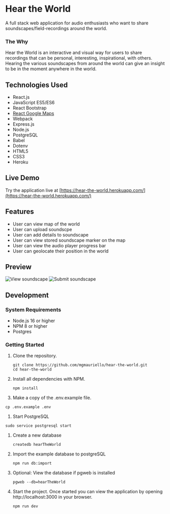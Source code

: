 # Hear the World

A full stack web application for audio enthusiasts who want to share soundscapes/field-recordings around the world.

### The Why

Hear the World is an interactive and visual way for users to share recordings
that can be personal, interesting, inspirational, with others. Hearing the various
soundscapes from around the world can give an insight to be in the moment anywhere in the world.

## Technologies Used

- React.js
- JavaScript ES5/ES6
- React Bootstrap
- [React Google Maps](https://www.npmjs.com/package/@react-google-maps/api)
- Webpack
- Express.js
- Node.js
- PostgreSQL
- Babel
- Dotenv
- HTML5
- CSS3
- Heroku

## Live Demo

Try the application live at [https://hear-the-world.herokuapp.com/](https://hear-the-world.herokuapp.com/)

## Features

- User can view map of the world
- User can upload soundscpe
- User can add details to soundscape
- User can view stored soundscape marker on the map
- User can view the audio player progress bar
- User can geolocate their position in the world


## Preview

![View soundscape](assets/view-soundscape.gif)
![Submit soundscape](assets/submit-soundscape.gif)

## Development

### System Requirements

- Node.js 16 or higher
- NPM 8 or higher
- Postgres

### Getting Started

1. Clone the repository.

    ```shell
    git clone https://github.com/mgmauriello/hear-the-world.git
    cd hear-the-world
    ```

1. Install all dependencies with NPM.

    ```shell
    npm install
    ```

1. Make a copy of the .env.example file.

  ```shell
  cp .env.example .env
  ```

1. Start PostgreSQL

  ```shell
  sudo service postgresql start
  ```

1. Create a new database

    ```shell
   createdb hearTheWorld
    ```

1. Import the example database to postgreSQL

    ```shell
    npm run db:import
    ```

1. Optional: View the database if pgweb is installed

    ```shell
    pgweb --db=hearTheWorld
    ```

1. Start the project. Once started you can view the application by opening http://localhost:3000 in your browser.

    ```shell
    npm run dev
    ```
